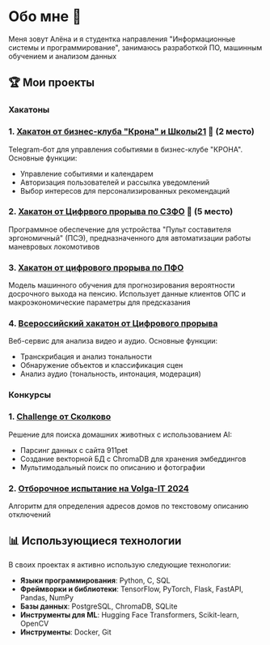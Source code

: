 # Обо мне 👋

Меня зовут Алёна и я студентка направления "Информационные системы и программирование", занимаюсь разработкой ПО, машинным обучением и анализом данных 

## 🏆 Мои проекты

### Хакатоны

### 1. [Хакатон от бизнес-клуба "Крона" и Школы21](https://github.com/hao-pc/KronaNKEiVT) 🥈 (2 место)
Telegram-бот для управления событиями в бизнес-клубе "КРОНА". Основные функции:
- Управление событиями и календарем
- Авторизация пользователей и рассылка уведомлений
- Выбор интересов для персонализированных рекомендаций

### 2. [Хакатон от Цифрвого прорыва по СЗФО](https://github.com/hao-pc/NKEiVT_RemoteController) 🥈 (5 место)
Программное обеспечение для устройства "Пульт составителя эргономичный" (ПСЭ), предназначенного для автоматизации работы маневровых локомотивов

### 3. [Хакатон от цифрового прорыва по ПФО](https://github.com/hao-pc/NKEiVT_PensionPrediction)
Модель машинного обучения для прогнозирования вероятности досрочного выхода на пенсию. Использует данные клиентов ОПС и макроэкономические параметры для предсказания

### 4. [Всероссийский хакатон от Цифрового прорыва](https://github.com/hao-pc/NKEiVT_VideoMarkup)
Веб-сервис для анализа видео и аудио. Основные функции:
- Транскрибация и анализ тональности
- Обнаружение объектов и классификация сцен
- Анализ аудио (тональность, интонация, модерация)

### Конкурсы

### 1. [Challenge от Сколково](https://github.com/hao-pc/AIKidsSK)
Решение для поиска домашних животных с использованием AI:
- Парсинг данных с сайта 911pet
- Создание векторной БД с ChromaDB для хранения эмбеддингов
- Мультимодальный поиск по описанию и фотографии

### 2. [Отборочное испытание на Volga-IT 2024](https://github.com/hao-pc/Khristoforova_VolgaIT2024)
Алгоритм для определения адресов домов по текстовому описанию отключений

## 📊 Использующиеся технологии

В своих проектах я активно использую следующие технологии:

- **Языки программирования**: Python, C, SQL
- **Фреймворки и библиотеки**: TensorFlow, PyTorch, Flask, FastAPI, Pandas, NumPy
- **Базы данных**: PostgreSQL, ChromaDB, SQLite
- **Инструменты для ML**: Hugging Face Transformers, Scikit-learn, OpenCV
- **Инструменты**: Docker, Git
